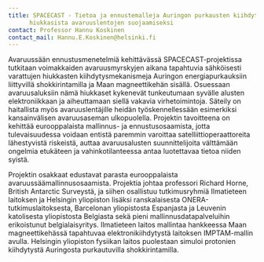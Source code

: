 ```yaml
---
title: SPACECAST - Tietoa ja ennustemalleja Auringon purkausten kiihdyttämistä
      hiukkasista avaruuslentojen suojaamiseksi
contact: Professor Hannu Koskinen
contact_mail: Hannu.E.Koskinen@helsinki.fi
---
```


Avaruussään ennustusmenetelmiä kehittävässä SPACECAST-projektissa
tutkitaan voimakkaiden avaruusmyrskyjen aikana tapahtuvia sähköisesti
varattujen hiukkasten kiihdytysmekanismeja Auringon energiapurkauksiin
liittyvillä shokkirintamilla ja Maan magneettikehän sisällä. Osuessaan
avaruusaluksiin nämä hiukkaset kykenevät tunkeutumaan syvälle alusten
elektroniikkaan ja aiheuttamaan siellä vakavia virhetoimintoja. Säteily
on haitallista myös avaruuslentäjille heidän työskennellessään
esimerkiksi kansainvälisen avaruusaseman ulkopuolella. Projektin
tavoitteena on kehittää eurooppalaista mallinnus- ja ennustusosaamista,
jotta tulevaisuudessa voidaan entistä paremmin varoittaa
satelliittioperaattoreita lähestyvistä riskeistä, auttaa avaruusalusten
suunnittelijoita välttämään ongelmia etukäteen ja vahinkotilanteessa
antaa luotettavaa tietoa niiden syistä.

 Projektin osakkaat edustavat parasta eurooppalaista
avaruussäämallinnusosaamista. Projektia johtaa professori Richard Horne,
British Antarctic Surveystä, ja siihen osallistuu tutkimusryhmiä
Ilmatieteen laitoksen ja Helsingin yliopiston lisäksi ranskalaisesta
ONERA-tutkimuslaitoksesta, Barcelonan yliopistosta Espanjasta ja
Leuvenin katolisesta yliopistosta Belgiasta sekä pieni
mallinnusdatapalveluihin erikoistunut belgialaisyritys. Ilmatieteen
laitos mallintaa hankkeessa Maan magneettikehässä tapahtuvaa
elektronikiihdytystä laitoksen IMPTAM-mallin avulla. Helsingin
yliopiston fysiikan laitos puolestaan simuloi protonien kiihdytystä
Auringosta purkautuvilla shokkirintamilla.
